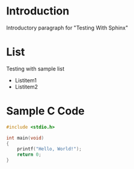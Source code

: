 # Introduction

Introductory paragraph for "Testing With Sphinx"

# List

Testing with sample list
* Listitem1
* Listitem2

# Sample C Code

```C
#include <stdio.h>

int main(void)
{
	printf("Hello, World!");
	return 0;
}
```
